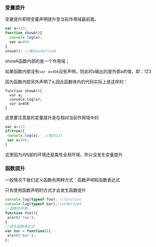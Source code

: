 ### 变量提升

变量提升即把变量声明提升至当前作用域最前面。


```javascript
var a=123;
function showA(){
  console.log(a);
  var a=456
}
showA(); //输出undefined
```

showA函数内部的是一个作用域；

如果函数内部没有`var a=456`没有声明，则此时a输出的是外部a的值，即：123

因为函数内部另外声明了a,因此函数体内的代码实际上是这样的：

```javasciprt
function showA(){
  var a;
  console.log(a);
  var a=456
}
```

这里要注意是的变量提升是在相对当前作用域中的

```javascript
var a=123
if(true){
 console.log(a);  //输出123
 var a=345;
}
```

这里因为if内部的环境还是属性全局环境，所以没发生变量提升


### 函数提升

一般情况下我们定义函数有两种方式：函数声明和函数表达式

只有使用函数声明的方式才会发生函数提升

```javascript
console.log(typeof foo); //function
console.log(typeof bar);//undefined
//函数的声明
function foo(){
 alert('foo');
}
//命名函数表达式
var bar = function(){
 alert('bar');
};

```
